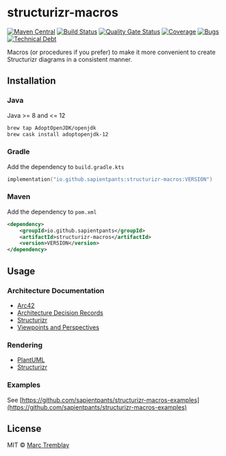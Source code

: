 # structurizr-macros

[![Maven Central](https://maven-badges.herokuapp.com/maven-central/io.github.sapientpants/structurizr-macros/badge.svg)](https://maven-badges.herokuapp.com/maven-central/io.github.sapientpants/structurizr-macros)
[![Build Status](https://travis-ci.com/sapientpants/structurizr-macros.svg?branch=trunk)](https://travis-ci.org/sapientpants/structurizr-macros)
[![Quality Gate Status](https://sonarcloud.io/api/project_badges/measure?project=structurizr-macros&metric=alert_status)](https://sonarcloud.io/dashboard?id=structurizr-macros)
[![Coverage](https://sonarcloud.io/api/project_badges/measure?project=structurizr-macros&metric=coverage)](https://sonarcloud.io/dashboard?id=structurizr-macros)
[![Bugs](https://sonarcloud.io/api/project_badges/measure?project=structurizr-macros&metric=bugs)](https://sonarcloud.io/dashboard?id=structurizr-macros)
[![Technical Debt](https://sonarcloud.io/api/project_badges/measure?project=structurizr-macros&metric=sqale_index)](https://sonarcloud.io/dashboard?id=structurizr-macros)

Macros (or procedures if you prefer) to make it more convenient to create Structurizr diagrams in a consistent manner.

## Installation

### Java

Java >= 8 and <= 12

```sh
brew tap AdoptOpenJDK/openjdk
brew cask install adoptopenjdk-12
```

### Gradle

Add the dependency to `build.gradle.kts`

```kotlin
implementation("io.github.sapientpants:structurizr-macros:VERSION")
```

### Maven

Add the dependency to `pom.xml`

```xml
<dependency>
    <groupId>io.github.sapientpants</groupId>
    <artifactId>structurizr-macros</artifactId>
    <version>VERSION</version>
</dependency>
```

## Usage

### Architecture Documentation

- [Arc42](doc/architecture-documentation/arc42.md)
- [Architecture Decision Records](doc/architecture-documentation/architecture-decision-records.md)
- [Structurizr](doc/architecture-documentation/structurizr.md)
- [Viewpoints and Perspectives](doc/architecture-documentation/viewpoints-and-perspectices.md)

### Rendering

- [PlantUML](doc/rendering/plantuml.md)
- [Structurizr](doc/rendering/structurizr.md)


### Examples

See [https://github.com/sapientpants/structurizr-macros-examples](https://github.com/sapientpants/structurizr-macros-examples)

## License

MIT © [Marc Tremblay](https://github.com/sapientpants)
